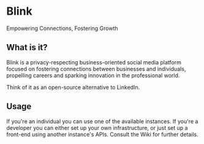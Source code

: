 # Blink
Empowering Connections, Fostering Growth

## What is it?
Blink is a privacy-respecting business-oriented social media platform focused on fostering connections between businesses and individuals, propelling careers and sparking innovation in the professional world.

Think of it as an open-source alternative to LinkedIn.

## Usage
If you're an individual you can use one of the available instances.
If you're a developer you can either set up your own infrastructure, or just set up a front-end using another instance's APIs. Consult the Wiki for further details.
